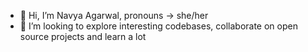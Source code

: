 * 👋 Hi, I’m Navya Agarwal, pronouns -> she/her
* 👀 I’m looking to explore interesting codebases, collaborate on open source projects and learn a lot
